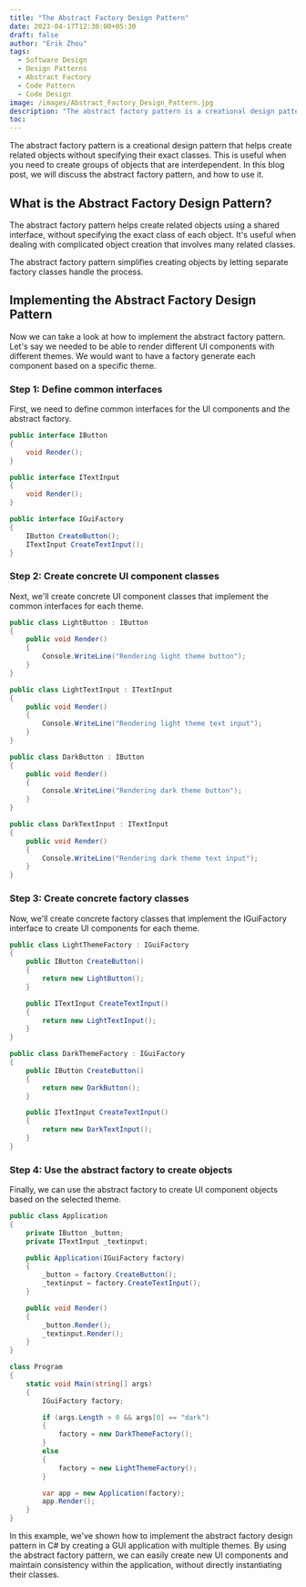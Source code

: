 ```yaml
---
title: "The Abstract Factory Design Pattern"
date: 2023-04-17T12:30:00+05:30
draft: false
author: "Erik Zhou"
tags:
  - Software Design
  - Design Patterns
  - Abstract Factory
  - Code Pattern
  - Code Design
image: /images/Abstract_Factory_Design_Pattern.jpg
description: "The abstract factory pattern is a creational design pattern that helps create related objects without specifying their exact classes. This is useful when you need to create groups of objects that are interdependent. In this blog post, we will discuss the abstract factory pattern, and show an implementation in C#."
toc: 
---
```


The abstract factory pattern is a creational design pattern that helps create related objects without specifying their exact classes. This is useful when you need to create groups of objects that are interdependent. In this blog post, we will discuss the abstract factory pattern, and how to use it.

## What is the Abstract Factory Design Pattern?

The abstract factory pattern helps create related objects using a shared interface, without specifying the exact class of each object. It's useful when dealing with complicated object creation that involves many related classes.

The abstract factory pattern simplifies creating objects by letting separate factory classes handle the process.

## Implementing the Abstract Factory Design Pattern

Now we can take a look at how to implement the abstract factory pattern. Let's say we needed to be able to render different UI components with different themes. We would want to have a factory generate each component based on a specific theme.

### Step 1: Define common interfaces

First, we need to define common interfaces for the UI components and the abstract factory.

```csharp
public interface IButton
{
    void Render();
}

public interface ITextInput
{
    void Render();
}

public interface IGuiFactory
{
    IButton CreateButton();
    ITextInput CreateTextInput();
}
```

### Step 2: Create concrete UI component classes
Next, we'll create concrete UI component classes that implement the common interfaces for each theme.

```csharp
public class LightButton : IButton
{
    public void Render()
    {
        Console.WriteLine("Rendering light theme button");
    }
}

public class LightTextInput : ITextInput
{
    public void Render()
    {
        Console.WriteLine("Rendering light theme text input");
    }
}

public class DarkButton : IButton
{
    public void Render()
    {
        Console.WriteLine("Rendering dark theme button");
    }
}

public class DarkTextInput : ITextInput
{
    public void Render()
    {
        Console.WriteLine("Rendering dark theme text input");
    }
}
```

### Step 3: Create concrete factory classes
Now, we'll create concrete factory classes that implement the IGuiFactory interface to create UI components for each theme.

```csharp
public class LightThemeFactory : IGuiFactory
{
    public IButton CreateButton()
    {
        return new LightButton();
    }

    public ITextInput CreateTextInput()
    {
        return new LightTextInput();
    }
}

public class DarkThemeFactory : IGuiFactory
{
    public IButton CreateButton()
    {
        return new DarkButton();
    }

    public ITextInput CreateTextInput()
    {
        return new DarkTextInput();
    }
}
```

### Step 4: Use the abstract factory to create objects

Finally, we can use the abstract factory to create UI component objects based on the selected theme.

```csharp
public class Application
{
    private IButton _button;
    private ITextInput _textinput;

    public Application(IGuiFactory factory)
    {
        _button = factory.CreateButton();
        _textinput = factory.CreateTextInput();
    }

    public void Render()
    {
        _button.Render();
        _textinput.Render();
    }
}

class Program
{
    static void Main(string[] args)
    {
        IGuiFactory factory;

        if (args.Length > 0 && args[0] == "dark")
        {
            factory = new DarkThemeFactory();
        }
        else
        {
            factory = new LightThemeFactory();
        }

        var app = new Application(factory);
        app.Render();
    }
}
```

In this example, we've shown how to implement the abstract factory design pattern in C# by creating a GUI application with multiple themes. By using the abstract factory pattern, we can easily create new UI components and maintain consistency within the application, without directly instantiating their classes.